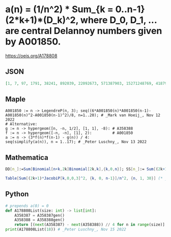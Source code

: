 # a\(n\) \= \(1/n^2\) \* Sum\_\{k \= 0\.\.n\-1\} \(2\*k\+1\)\*\(D\_k\)^2, where D\_0, D\_1, \.\.\. are central Delannoy numbers given by A001850\.
https://oeis.org/A178808
## JSON
```JSON
[1, 7, 97, 1791, 38241, 892039, 22092673, 571387903, 15271248769, 418796912007, 11725812711009, 333962374092543, 9648543623050593, 282164539499639559, 8338391167566634497, 248661515283002490879, 7474768663941435203073]
```
## Maple
```Maple
A001850 := n -> LegendreP(n, 3); seq((6*A001850(n)*A001850(n-1)-A001850(n)^2-A001850(n-1)^2)/8, n=1..20); # _Mark van Hoeij_, Nov 12 2022
# Alternative:
g := n -> hypergeom([n, -n, 1/2], [1, 1], -8): # A358388
f := n -> hypergeom([-n, -n], [1], 2):         # A001850
a := n -> (3*f(n)*f(n-1) - g(n)) / 4:
seq(simplify(a(n)), n = 1..17); # _Peter Luschny_, Nov 13 2022
```
## Mathematica
```Mathematica
DD[n_]:=Sum[Binomial[n+k,2k]Binomial[2k,k],{k,0,n}]; SS[n_]:= Sum[(2k+1)*DD[k]^2,{k,0,n-1}]/n^2; Table[SS[n],{n,1,25}]
```
```Mathematica
Table[Sum[(2k+1)*JacobiP[k,0,0,3]^2, {k, 0, n-1}]/n^2, {n, 1, 30}] (* _G. C. Greubel_, Jan 23 2019 *)
```
## Python
```Python
# prepends a(0) = 0
def A178808List(size: int) -> list[int]:
    A358387 = A358387gen()
    A358388 = A358388gen()
    return [(next(A358387) - next(A358388)) // 4 for n in range(size)]
print(A178808List(18)) # _Peter Luschny_, Nov 15 2022
```

